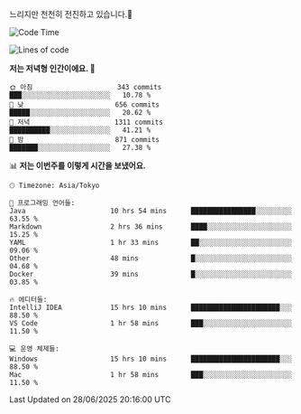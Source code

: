 느리지만 천천히 전진하고 있습니다.🐢

<!--START_SECTION:waka-->
![Code Time](http://img.shields.io/badge/Code%20Time-1%2C621%20hrs%2042%20mins-blue)

![Lines of code](https://img.shields.io/badge/%EC%A0%80%EB%8A%94%20%EC%97%AC%ED%83%9C%EA%B9%8C%EC%A7%80%20-921.2%20thousand%20%EC%A4%84%EC%9D%98%20%EC%BD%94%EB%93%9C%EB%A5%BC%20%EC%9E%91%EC%84%B1%ED%96%88%EC%96%B4%EC%9A%94.-blue)

**저는 저녁형 인간이에요. 🦉** 

```text
🌞 아침                     343 commits         ███░░░░░░░░░░░░░░░░░░░░░░   10.78 % 
🌆 낮　                     656 commits         █████░░░░░░░░░░░░░░░░░░░░   20.62 % 
🌃 저녁                     1311 commits        ██████████░░░░░░░░░░░░░░░   41.21 % 
🌙 밤　                     871 commits         ███████░░░░░░░░░░░░░░░░░░   27.38 % 
```


📊 **저는 이번주를 이렇게 시간을 보냈어요.** 

```text
🕑︎ Timezone: Asia/Tokyo

💬 프로그래밍 언어들: 
Java                     10 hrs 54 mins      ████████████████░░░░░░░░░   63.55 % 
Markdown                 2 hrs 36 mins       ████░░░░░░░░░░░░░░░░░░░░░   15.25 % 
YAML                     1 hr 33 mins        ██░░░░░░░░░░░░░░░░░░░░░░░   09.06 % 
Other                    48 mins             █░░░░░░░░░░░░░░░░░░░░░░░░   04.68 % 
Docker                   39 mins             █░░░░░░░░░░░░░░░░░░░░░░░░   03.85 % 

🔥 에디터들: 
IntelliJ IDEA            15 hrs 10 mins      ██████████████████████░░░   88.50 % 
VS Code                  1 hr 58 mins        ███░░░░░░░░░░░░░░░░░░░░░░   11.50 % 

💻 운영 체제들: 
Windows                  15 hrs 10 mins      ██████████████████████░░░   88.50 % 
Mac                      1 hr 58 mins        ███░░░░░░░░░░░░░░░░░░░░░░   11.50 % 
```


 Last Updated on 28/06/2025 20:16:00 UTC
<!--END_SECTION:waka-->
